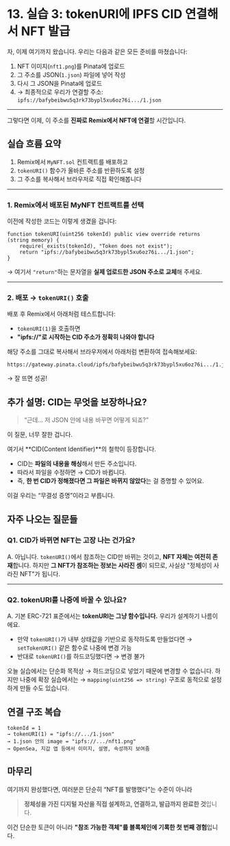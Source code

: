 # 13. 실습 3: tokenURI에 IPFS CID 연결해서 NFT 발급

자, 이제 여기까지 왔습니다.
우리는 다음과 같은 모든 준비를 마쳤습니다:

1. NFT 이미지(`nft1.png`)를 Pinata에 업로드
2. 그 주소를 JSON(`1.json`) 파일에 넣어 작성
3. 다시 그 JSON을 Pinata에 업로드
4. → 최종적으로 우리가 연결할 주소:
   `ipfs://bafybeibwu5q3rk73bypl5xu6oz76i.../1.json`

---

그렇다면 이제,
이 주소를 **진짜로 Remix에서 NFT에 연결**할 시간입니다.

## 실습 흐름 요약

1. Remix에서 `MyNFT.sol` 컨트랙트를 배포하고
2. `tokenURI()` 함수가 올바른 주소를 반환하도록 설정
3. 그 주소를 복사해서 브라우저로 직접 확인해봅니다

---

### 1. Remix에서 배포된 MyNFT 컨트랙트를 선택

이전에 작성한 코드는 이렇게 생겼을 겁니다:

```solidity
function tokenURI(uint256 tokenId) public view override returns (string memory) {
    require(_exists(tokenId), "Token does not exist");
    return "ipfs://bafybeibwu5q3rk73bypl5xu6oz76i.../1.json";
}
```

→ 여기서 `"return"`하는 문자열을
**실제 업로드한 JSON 주소로 교체**해 주세요.

---

### 2. 배포 → `tokenURI()` 호출

배포 후 Remix에서 아래처럼 테스트합니다:

- `tokenURI(1)`을 호출하면
- **"ipfs\://"로 시작하는 CID 주소가 정확히 나와야 합니다**

해당 주소를 그대로 복사해서
브라우저에서 아래처럼 변환하여 접속해보세요:

```
https://gateway.pinata.cloud/ipfs/bafybeibwu5q3rk73bypl5xu6oz76i.../1.json
```

→ 잘 뜨면 성공!

## 추가 설명: CID는 무엇을 보장하나요?

> “근데... 저 JSON 안에 내용 바꾸면 어떻게 되죠?”

이 질문, 너무 잘한 겁니다.

여기서 **CID(Content Identifier)**의 철학이 등장합니다.

- CID는 **파일의 내용을 해싱**해서 만든 주소입니다.
- 따라서 파일을 수정하면 → CID가 바뀝니다.
- 즉, **한 번 CID가 정해졌다면 그 파일은 바뀌지 않았다**는 걸 증명할 수 있어요.

이걸 우리는 “무결성 증명”이라고 부릅니다.

## 자주 나오는 질문들

### Q1. CID가 바뀌면 NFT는 고장 나는 건가요?

A. 아닙니다.
`tokenURI()`에서 참조하는 CID만 바뀌는 것이고,
**NFT 자체는 여전히 존재**합니다.
하지만 **그 NFT가 참조하는 정보는 사라진 셈**이 되므로,
사실상 "정체성이 사라진 NFT"가 됩니다.

---

### Q2. tokenURI를 나중에 바꿀 수 있나요?

A. 기본 ERC-721 표준에서는 **tokenURI는 그냥 함수입니다.**
우리가 설계하기 나름이에요.

- 만약 `tokenURI()`가 내부 상태값을 기반으로 동작하도록 만들었다면
  → `setTokenURI()` 같은 함수로 나중에 변경 가능
- 반대로 `tokenURI()`를 하드코딩했다면
  → 변경 불가

오늘 실습에서는 단순화 목적상
→ 하드코딩으로 넣었기 때문에 변경할 수 없습니다.
하지만 나중에 확장 실습에서는
→ `mapping(uint256 => string)` 구조로 동적으로 설정하게 만들 수도 있습니다.

## 연결 구조 복습

```text
tokenId = 1
→ tokenURI(1) = "ipfs://.../1.json"
→ 1.json 안의 image = "ipfs://.../nft1.png"
→ OpenSea, 지갑 앱 등에서 이미지, 설명, 속성까지 보여줌
```

## 마무리

여기까지 완성했다면,
여러분은 단순히 “NFT를 발행했다”는 수준이 아니라

> **정체성을 가진 디지털 자산을 직접 설계하고, 연결하고, 발급까지 완료한 것**입니다.

이건 단순한 토큰이 아니라
**"참조 가능한 객체"를 블록체인에 기록한 첫 번째 경험**입니다.
